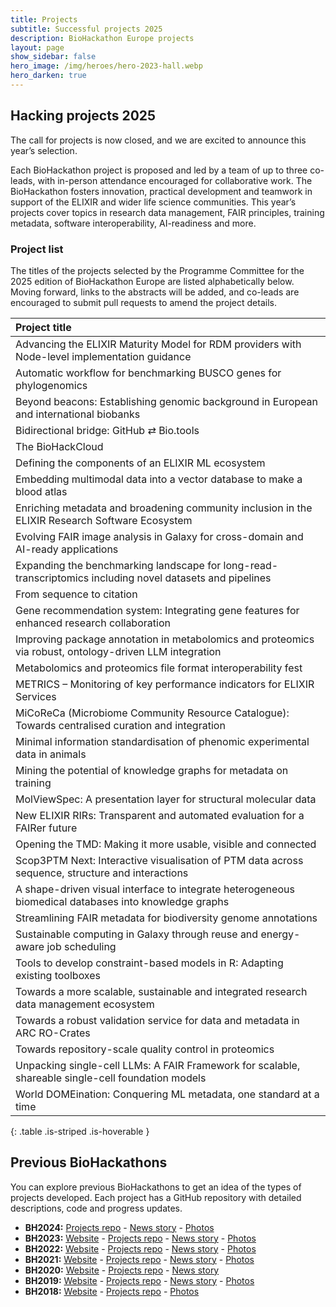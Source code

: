 ```yaml
---
title: Projects
subtitle: Successful projects 2025
description: BioHackathon Europe projects
layout: page
show_sidebar: false
hero_image: /img/heroes/hero-2023-hall.webp
hero_darken: true
---
```


## Hacking projects 2025

The call for projects is now closed, and we are excited to announce this year’s selection.

Each BioHackathon project is proposed and led by a team of up to three co-leads, with in-person attendance encouraged for collaborative work. The BioHackathon fosters innovation, practical development and teamwork in support of the ELIXIR and wider life science communities. This year’s projects cover topics in research data management, FAIR principles, training metadata, software interoperability, AI-readiness and more.

### Project list

The titles of the projects selected by the Programme Committee for the 2025 edition of BioHackathon Europe are listed alphabetically below. Moving forward, links to the abstracts will be added, and co-leads are encouraged to submit pull requests to amend the project details.

| Project title |
|:--------------|
| Advancing the ELIXIR Maturity Model for RDM providers with Node-level implementation guidance	|
| Automatic workflow for benchmarking BUSCO genes for phylogenomics |
| Beyond beacons: Establishing genomic background in European and international biobanks |
| Bidirectional bridge: GitHub ⇄ Bio.tools |
| The BioHackCloud |
| Defining the components of an ELIXIR ML ecosystem |
| Embedding multimodal data into a vector database to make a blood atlas |
| Enriching metadata and broadening community inclusion in the ELIXIR Research Software Ecosystem |
| Evolving FAIR image analysis in Galaxy for cross-domain and AI-ready applications |
| Expanding the benchmarking landscape for long-read-transcriptomics including novel datasets and pipelines |
| From sequence to citation	 |
| Gene recommendation system: Integrating gene features for enhanced research collaboration |
| Improving package annotation in metabolomics and proteomics via robust, ontology-driven LLM integration |
| Metabolomics and proteomics file format interoperability fest	 |
| METRICS – Monitoring of key performance indicators for ELIXIR Services |
| MiCoReCa (Microbiome Community Resource Catalogue): Towards centralised curation and integration |
| Minimal information standardisation of phenomic experimental data in animals |
| Mining the potential of knowledge graphs for metadata on training |
| MolViewSpec: A presentation layer for structural molecular data |
| New ELIXIR RIRs: Transparent and automated evaluation for a FAIRer future	 |
| Opening the TMD: Making it more usable, visible and connected |
| Scop3PTM Next: Interactive visualisation of PTM data across sequence, structure and interactions |
| A shape-driven visual interface to integrate heterogeneous biomedical databases into knowledge graphs |
| Streamlining FAIR metadata for biodiversity genome annotations |
| Sustainable computing in Galaxy through reuse and energy-aware job scheduling |
| Tools to develop constraint-based models in R: Adapting existing toolboxes |
| Towards a more scalable, sustainable and integrated research data management ecosystem |
| Towards a robust validation service for data and metadata in ARC RO-Crates |
| Towards repository-scale quality control in proteomics  |
| Unpacking single-cell LLMs: A FAIR Framework for scalable, shareable single-cell foundation models |	
| World DOMEination: Conquering ML metadata, one standard at a time	 |
{: .table .is-striped .is-hoverable }

## Previous BioHackathons
You can explore previous BioHackathons to get an idea of the types of projects developed. Each project has a GitHub repository with detailed descriptions, code and progress updates.

*   **BH2024:** [Projects repo](https://github.com/elixir-europe/biohackathon-projects-2023) - [News story](https://elixir-europe.org/news/biohack2024) - [Photos](https://www.flickr.com/photos/elixir-europe/albums/72177720321912863/) 
*   **BH2023:** [Website](https://2023.biohackathon-europe.org) - [Projects repo](https://github.com/elixir-europe/biohackathon-projects-2023) - [News story](https://elixir-europe.org/news/biohack2023) - [Photos](https://www.flickr.com/photos/elixir-europe/albums/72177720312705782)
*   **BH2022:** [Website](https://2022.biohackathon-europe.org) - [Projects repo](https://github.com/elixir-europe/biohackathon-projects-2022) - [News story](https://elixir-europe.org/news/biohack2022) - [Photos](https://www.flickr.com/photos/elixir-europe/albums/72177720303911368)
*   **BH2021:** [Website](https://2021.biohackathon-europe.org) - [Projects repo](https://github.com/elixir-europe/BioHackathon-projects-2021) - [News story](https://elixir-europe.org/news/hybrid-biohackathon) - [Photos](https://www.flickr.com/photos/elixir-europe/albums/72157720142412708)
*   **BH2020:** [Website](https://2020.biohackathon-europe.org/) - [Projects repo](https://github.com/elixir-europe/BioHackathon-projects-2020) - [News story](https://elixir-europe.org/news/first-virtual-biohackathon-europe-success)
*   **BH2019:** [Website](https://2019.biohackathon-europe.org/) - [Projects repo](https://github.com/elixir-europe/BioHackathon-projects-2019) - [News story](https://elixir-europe.org/news/hackers-meet-develop-life-science-resources) - [Photos](https://www.flickr.com/photos/elixir-europe/albums/72157712057713728)
*   **BH2018:** [Website](https://2018.biohackathon-europe.org/) - [Projects repo](https://github.com/elixir-europe/bh2018paris) - [Photos](https://www.flickr.com/photos/elixir-europe/albums/72157710113824772)
